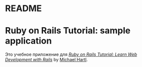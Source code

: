 # README

# Ruby on Rails Tutorial: sample application

Это учебное приложение для
[*Ruby on Rails Tutorial:
Learn Web Development with Rails*](http://www.railstutorial.org/)
by [Michael Hartl](http://www.michaelhartl.com/).